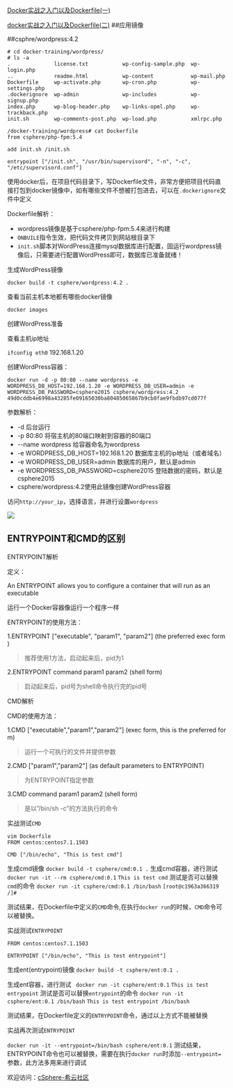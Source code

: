 [Docker实战之入门以及Dockerfile(一)](https://github.com/billycyzhang/docker-practice/blob/master/Docker%E5%AE%9E%E6%88%98%E4%B9%8B%E5%85%A5%E9%97%A8%E4%BB%A5%E5%8F%8ADockerfile%28%E4%B8%80%29.md)

[docker实战之入门以及Dockerfile(二)](https://github.com/billycyzhang/docker-practice/blob/master/Docker%E5%AE%9E%E6%88%98%E4%B9%8B%E5%85%A5%E9%97%A8%E4%BB%A5%E5%8F%8ADockerfile%28%E4%BA%8C%29.md)
##应用镜像

##csphre/wordpress:4.2

```
# cd docker-training/wordpress/
# ls -a
.              license.txt           wp-config-sample.php  wp-login.php
..             readme.html           wp-content            wp-mail.php
Dockerfile     wp-activate.php       wp-cron.php           wp-settings.php
.dockerignore  wp-admin              wp-includes           wp-signup.php
index.php      wp-blog-header.php    wp-links-opml.php     wp-trackback.php
init.sh        wp-comments-post.php  wp-load.php           xmlrpc.php

/docker-training/wordpress# cat Dockerfile 
from csphere/php-fpm:5.4

add init.sh /init.sh

entrypoint ["/init.sh", "/usr/bin/supervisord", "-n", "-c", "/etc/supervisord.conf"]
```
使用docker后，在项目代码目录下，写Dockerfile文件，非常方便把项目代码直接打包到docker镜像中，如有哪些文件不想被打包进去，可以在`.dockerignore`文件中定义

Dockerfile解析：

- wordpress镜像是基于csphere/php-fpm:5.4来进行构建
- `ONBUILE`指令生效，把代码文件拷贝到网站根目录下
- `init.sh`脚本对WordPress连接mysql数据库进行配置，固运行wordpress镜像后，只需要进行配置WordPress即可，数据库已准备就绪！

生成WordPress镜像

`docker build -t csphere/wordpress:4.2 .`

查看当前主机本地都有哪些docker镜像

`docker images`

创建WordPress准备

查看主机ip地址

`ifconfig eth0`
192.168.1.20

创建WordPress容器：

`docker run -d -p 80:80 --name wordpress -e WORDPRESS_DB_HOST=192.168.1.20 -e WORDPRESS_DB_USER=admin -e WORDPRESS_DB_PASSWORD=csphere2015 csphere/wordpress:4.2` 
`49d0cddb4e6998a43285fe09165030ba80485065867b9cb8fae9fbdb97cd077f`

参数解析：

- -d 后台运行
- -p 80:80 将宿主机的80端口映射到容器的80端口
- --name wordpress 给容器命名为wordpress
- -e WORDPRESS_DB_HOST=192.168.1.20 数据库主机的ip地址（或者域名）
- -e WORDPRESS_DB_USER=admin 数据库的用户，默认是admin
- -e WORDPRESS_DB_PASSWORD=csphere2015 登陆数据的密码，默认是csphere2015
- csphere/wordpress:4.2使用此镜像创建WordPress容器

访问`http://your_ip`，选择语言，并进行设置`wordpress`

![](https://discuss.csphere.cn/uploads/default/optimized/2X/5/5e887120f584095151915ef2ddbc6c6f6d8e4885_1_422x500.png)

## ENTRYPOINT和CMD的区别
ENTRYPOINT解析
 
定义：

An ENTRYPOINT allows you to configure a container that will run as an executable

运行一个Docker容器像运行一个程序一样

ENTRYPOINT的使用方法：

1.ENTRYPOINT ["executable", "param1", "param2"] (the preferred exec form)
> 推荐使用1方法，启动起来后，pid为1

2.ENTRYPOINT command param1 param2 (shell form) 
>启动起来后，pid号为shell命令执行完的pid号

CMD解析

CMD的使用方法：

1.CMD ["executable","param1","param2"] (exec form, this is the preferred form)
>运行一个可执行的文件并提供参数

2.CMD ["param1","param2"] (as default parameters to ENTRYPOINT) 
>为ENTRYPOINT指定参数

3.CMD command param1 param2 (shell form) 
>是以”/bin/sh -c”的方法执行的命令

实战测试`CMD`

```
vim Dockerfile
FROM centos:centos7.1.1503

CMD ["/bin/echo", "This is test cmd"]
```
生成cmd镜像
`docker build -t csphere/cmd:0.1 .`
生成cmd容器，进行测试
`docker run -it --rm csphere/cmd:0.1`
`This is test cmd`
测试是否可以替换`cmd`的命令
`docker run -it csphere/cmd:0.1 /bin/bash`
`[root@c1963a366319 /]#`

测试结果，在Dockerfile中定义的`CMD`命令,在执行`docker run`的时候，`CMD`命令可以被替换。

实战测试`ENTRYPOINT`
```
FROM centos:centos7.1.1503

ENTRYPOINT ["/bin/echo", "This is test entrypoint"]
```
生成ent(entrypoint)镜像
`docker build -t csphere/ent:0.1 .`

生成ent容器，进行测试
` docker run -it csphere/ent:0.1`
`This is test entrypoint`
测试是否可以替换`entrypoint`的命令
`docker run -it csphere/ent:0.1 /bin/bash`
`This is test entrypoint /bin/bash`

测试结果，在Dockerfile定义的`ENTRYPOINT`命令，通过以上方式不能被替换

实战再次测试`ENTRYPOINT`

`docker run -it --entrypoint=/bin/bash csphere/ent:0.1`
测试结果，ENTRYPOINT命令也可以被替换，需要在执行`docker run`时添加`--entrypoint=`参数，此方法多用来进行调试

欢迎访问：[cSphere-希云社区](https://discuss.csphere.cn)